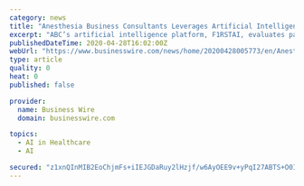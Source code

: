 ```yaml
---
category: news
title: "Anesthesia Business Consultants Leverages Artificial Intelligence to Predict Practice Performance Amidst COVID-19 Pandemic"
excerpt: "ABC’s artificial intelligence platform, F1RSTAI, evaluates patient outcomes related to COVID-19 infections, providing projections and financial trends"
publishedDateTime: 2020-04-28T16:02:00Z
webUrl: "https://www.businesswire.com/news/home/20200428005773/en/Anesthesia-Business-Consultants-Leverages-Artificial-Intelligence-Predict"
type: article
quality: 0
heat: 0
published: false

provider:
  name: Business Wire
  domain: businesswire.com

topics:
  - AI in Healthcare
  - AI

secured: "z1xnQInMIB2EoChjmFs+iIEJGDaRuy2lHzjf/w6AyOEE9v+yPqI27ABTS+O0I9D4ns3G01w9E2wEuP/UyNrq04W3T1aFxJI0QdPYBZFtKeydScH+AOg3xlXqEl5g+9mCCWwLBvy62Fj8Sxvd3AVERnnwSSuIatOaF1GHvGMUw3dTNv4kxMKNCfbOe3FiGZ6zQC7IE+YejS24Sm0Glz7yGrP5PZRF/qfgMHZSS5Psjf5frdNprxAHeNGREQWf1aW3DPCI7kMqzDJI/2IANxEXvLwP0JKkDqF94umrg4XFD5mxIlQ/gCJBm0XADsIZkIH52M3IJWqcSc1RgIBgk7yr6RX9fo6vAJoni02x7L8TOBp3GMbmxLHMxEVpfwszVdGL1cxGhCtQAuG5hxAlv4uyshadCSKa64zsxa+gpql6io8BFtfqqmHwIz1/VKago3tS8ujUKO+a3o6UvR4RZvvOtVzqF106IEf43EtG+of2SGs=;Jkmyw9Zb97LZ+zXJWhT1Uw=="
---
```


